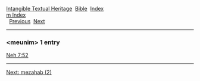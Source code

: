 [Intangible Textual Heritage](../../index)  [Bible](../index) 
[Index](index)   
[m Index](_m_)  
  [Previous](c07375)  [Next](c07377) 

------------------------------------------------------------------------

### &lt;meunim&gt; 1 entry

[Neh 7:52](../kjv/neh007.htm#052)  

------------------------------------------------------------------------

[Next: mezahab (2)](c07377)
